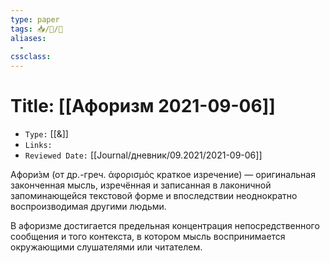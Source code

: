 ```yaml
---
type: paper
tags: 📥️/📜️/🧪
aliases:
  - 
cssclass: 
---
```




# Title: **[[Афоризм 2021-09-06]]**
- `Type:` [[&]]
- `Links:`
- `Reviewed Date:` [[Journal/дневник/09.2021/2021-09-06]]

Афори́зм (от др.-греч. ἀφορισμός краткое изречение) — оригинальная законченная мысль, изречённая и записанная в лаконичной запоминающейся текстовой форме и впоследствии неоднократно воспроизводимая другими людьми.

В афоризме достигается предельная концентрация непосредственного сообщения и того контекста, в котором мысль воспринимается окружающими слушателями или читателем.

